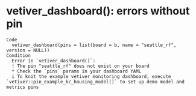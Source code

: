 # vetiver_dashboard(): errors without pin

    Code
      vetiver_dashboard(pins = list(board = b, name = "seattle_rf", version = NULL))
    Condition
      Error in `vetiver_dashboard()`:
      ! The pin "seattle_rf" does not exist on your board
      * Check the `pins` params in your dashboard YAML
      i To knit the example vetiver monitoring dashboard, execute `vetiver::pin_example_kc_housing_model()` to set up demo model and metrics pins

